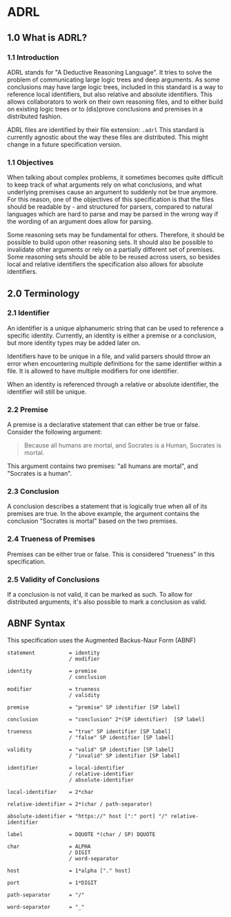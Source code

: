 # ADRL

## 1.0 What is ADRL?

### 1.1 Introduction

ADRL stands for "A Deductive Reasoning Language". It tries to solve the problem of communicating large logic trees and deep arguments. As some conclusions may have large logic trees, included in this standard is a way to reference local identifiers, but also relative and absolute identifiers. This allows collaborators to work on their own reasoning files, and to either build on existing logic trees or to (dis)prove conclusions and premises in a distributed fashion.

ADRL files are identified by their file extension: `.adrl` This standard is currently agnostic about the way these files are distributed. This might change in a future specification version. 

### 1.1 Objectives

When talking about complex problems, it sometimes becomes quite difficult to keep track of what arguments rely on what conclusions, and what underlying premises cause an argument to suddenly not be true anymore. For this reason, one of the objectives of this specification is that the files should be readable by - and structured for parsers, compared to natural languages which are hard to parse and may be parsed in the wrong way if the wording of an argument does allow for parsing.

Some reasoning sets may be fundamental for others. Therefore, it should be possible to build upon other reasoning sets. It should also be possible to invalidate other arguments or rely on a partially different set of premises. Some reasoning sets should be able to be reused across users, so besides local and relative identifiers the specification also allows for absolute identifiers.

## 2.0 Terminology

### 2.1 Identifier

An identifier is a unique alphanumeric string that can be used to reference a specific identity. Currently, an identity is either a premise or a conclusion, but more identity types may be added later on. 

Identifiers have to be unique in a file, and valid parsers should throw an error when encountering multiple definitions for the same identifier within a file. It is allowed to have multiple modifiers for one identifier.

When an identity is referenced through a relative or absolute identifier, the identifier will still be unique.

### 2.2 Premise

A premise is a declarative statement that can either be true or false. Consider the following argument:

> Because all humans are mortal, and Socrates is a Human, Socrates is mortal.

This argument contains two premises: "all humans are mortal", and "Socrates is a human".

### 2.3 Conclusion

A conclusion describes a statement that is logically true when all of its premises are true. In the above example, the argument contains the conclusion "Socrates is mortal" based on the two premises. 

### 2.4 Trueness of Premises

Premises can be either true or false. This is considered "trueness" in this specification.

### 2.5 Validity of Conclusions

If a conclusion is not valid, it can be marked as such. To allow for distributed arguments, it's also possible to mark a conclusion as valid.

## ABNF Syntax

This specification uses the Augmented Backus-Naur Form (ABNF)

```abnf
statement           = identity
                    / modifier

identity            = premise
                    / conclusion

modifier            = trueness
                    / validity

premise             = "premise" SP identifier [SP label]

conclusion          = "conclusion" 2*(SP identifier)  [SP label]

trueness            = "true" SP identifier [SP label]
                    / "false" SP identifier [SP label]

validity            = "valid" SP identifier [SP label]
                    / "invalid" SP identifier [SP label]

identifier          = local-identifier
                    / relative-identifier
                    / absolute-identifier

local-identifier    = 2*char

relative-identifier = 2*(char / path-separator)

absolute-identifier = "https://" host [":" port] "/" relative-identifier

label               = DQUOTE *(char / SP) DQUOTE

char                = ALPHA 
                    / DIGIT
                    / word-separator

host                = 1*alpha ["." host]

port                = 1*DIGIT

path-separator      = "/"

word-separator      = "_"
```
